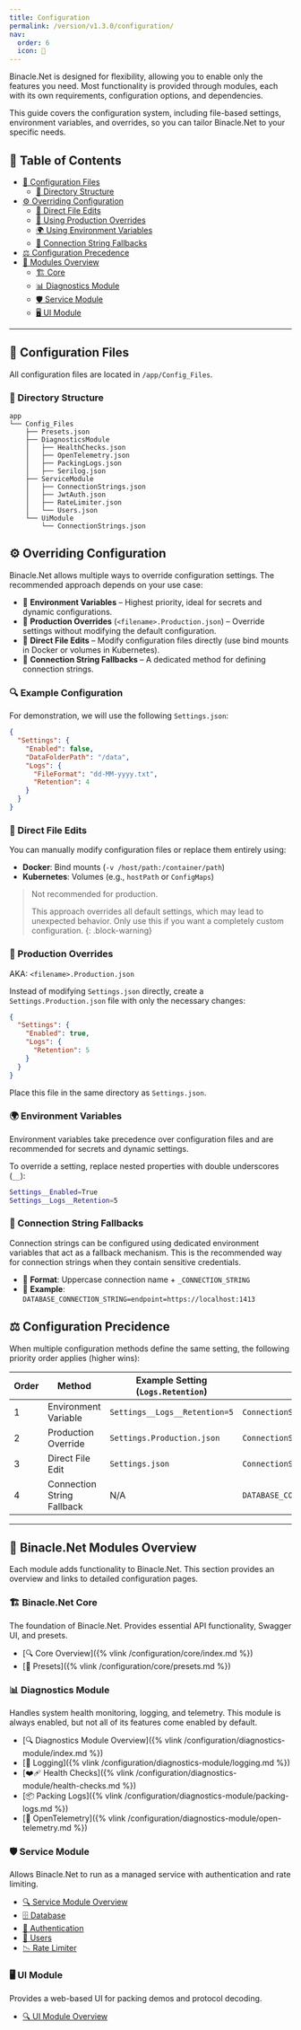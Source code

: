 ```yaml
---
title: Configuration
permalink: /version/v1.3.0/configuration/
nav:
  order: 6
  icon: 🔧
---
```


Binacle.Net is designed for flexibility, allowing you to enable only the features you need. Most functionality is
provided through modules, each with its own requirements, configuration options, and dependencies.

This guide covers the configuration system, including file-based settings, environment variables, and overrides, so you
can tailor Binacle.Net to your specific needs.

## 📖 Table of Contents

- [📂 Configuration Files](#-configuration-files)
    - [📑 Directory Structure](#-directory-structure)
- [⚙️ Overriding Configuration](#%EF%B8%8F-overriding-configuration)
    - [📄 Direct File Edits](#-direct-file-edits)
    - [📝 Using Production Overrides](#-production-overrides)
    - [🌍 Using Environment Variables](#-environment-variables)
    - [🔄 Connection String Fallbacks](#-connection-string-fallbacks)
- [⚖️ Configuration Precedence](#%EF%B8%8F-configuration-precidence)
- [🔧 Modules Overview](#-binaclenet-modules-overview)
    - [🏗️ Core](#%EF%B8%8F-binaclenet-core)
    - [📊 Diagnostics Module](#-diagnostics-module)
    - [🛡️ Service Module](#%EF%B8%8F-service-module)
    - [🖥️ UI Module](#%EF%B8%8F-ui-module)

---

## 📂 Configuration Files

All configuration files are located in `/app/Config_Files`.

### 📑 Directory Structure

```text
app
└── Config_Files
    ├── Presets.json
    ├── DiagnosticsModule
    │   ├── HealthChecks.json
    │   ├── OpenTelemetry.json
    │   ├── PackingLogs.json
    │   ├── Serilog.json
    ├── ServiceModule
    │   ├── ConnectionStrings.json
    │   ├── JwtAuth.json
    │   ├── RateLimiter.json
    │   └── Users.json
    └── UiModule
        └── ConnectionStrings.json
```

## ⚙️ Overriding Configuration

Binacle.Net allows multiple ways to override configuration settings. The recommended approach depends on your use case:

- 🔹 **Environment Variables** – Highest priority, ideal for secrets and dynamic configurations.
- 📝 **Production Overrides** (`<filename>.Production.json`) – Override settings without modifying the default
  configuration.
- 📄 **Direct File Edits** – Modify configuration files directly (use bind mounts in Docker or volumes in Kubernetes).
- 🔄 **Connection String Fallbacks** – A dedicated method for defining connection strings.

### 🔍 Example Configuration

For demonstration, we will use the following `Settings.json`:

```json
{
  "Settings": {
    "Enabled": false,
    "DataFolderPath": "/data",
    "Logs": {
      "FileFormat": "dd-MM-yyyy.txt",
      "Retention": 4
    }
  }
}
```

### 📄 Direct File Edits

You can manually modify configuration files or replace them entirely using:

- **Docker**: Bind mounts (`-v /host/path:/container/path`)
- **Kubernetes**: Volumes (e.g., `hostPath` or `ConfigMaps`)

> Not recommended for production.
>
> This approach overrides all default settings, which may lead to unexpected behavior.
> Only use this if you want a completely custom configuration.
{: .block-warning}

### 📝 Production Overrides

AKA: `<filename>.Production.json`

Instead of modifying `Settings.json` directly, create a `Settings.Production.json` file with only the necessary changes:

```json
{
  "Settings": {
    "Enabled": true,
    "Logs": {
      "Retention": 5
    }
  }
}
```

Place this file in the same directory as `Settings.json`.

### 🌍 Environment Variables

Environment variables take precedence over configuration files and are recommended for secrets and dynamic settings.

To override a setting, replace nested properties with double underscores (`__`):

```bash
Settings__Enabled=True
Settings__Logs__Retention=5
```

### 🔄 Connection String Fallbacks

Connection strings can be configured using dedicated environment variables that act as a fallback mechanism. This is the
recommended way for connection strings when they contain sensitive credentials.

- 🔹 **Format**: Uppercase connection name + `_CONNECTION_STRING`
- 🔹 **Example**: `DATABASE_CONNECTION_STRING=endpoint=https://localhost:1413`

## ⚖️ Configuration Precidence

When multiple configuration methods define the same setting, the following priority order applies (higher wins):

| Order | Method                     | Example Setting <br> (`Logs.Retention`) | Example Connection String <br> (`ConnectionStrings.Database`) |
|-------|----------------------------|-----------------------------------------|---------------------------------------------------------------|
| 1     | Environment Variable       | `Settings__Logs__Retention=5`           | `ConnectionStrings__Database=endpoint=https://localhost:1413` |
| 2     | Production Override        | `Settings.Production.json`              | `ConnectionStrings.Production.json`                           |
| 3     | Direct File Edit           | `Settings.json`                         | `ConnectionStrings.json`                                      |
| 4     | Connection String Fallback | N/A                                     | `DATABASE_CONNECTION_STRING=endpoint=https://localhost:1413`  |

---

## 🔧 Binacle.Net Modules Overview

Each module adds functionality to Binacle.Net. This section provides an overview and links to detailed configuration
pages.

### 🏗️ Binacle.Net Core

The foundation of Binacle.Net. Provides essential API functionality, Swagger UI, and presets.

- [🔍 Core Overview]({% vlink /configuration/core/index.md %})
- [📖 Presets]({% vlink /configuration/core/presets.md %})

### 📊 Diagnostics Module

Handles system health monitoring, logging, and telemetry. This module is always enabled, but not all of its features
come enabled by default.

- [🔍 Diagnostics Module Overview]({% vlink /configuration/diagnostics-module/index.md %})
- [📜 Logging]({% vlink /configuration/diagnostics-module/logging.md %})
- [❤️‍🩹 Health Checks]({% vlink /configuration/diagnostics-module/health-checks.md %})
- [📦 Packing Logs]({% vlink /configuration/diagnostics-module/packing-logs.md %})
- [📡 OpenTelemetry]({% vlink /configuration/diagnostics-module/open-telemetry.md %})

### 🛡️ Service Module

Allows Binacle.Net to run as a managed service with authentication and rate limiting.

- [🔍 Service Module Overview](./service-module/)
- [🗄️ Database](./service-module/database/)
- [🔐 Authentication](./service-module/authentication/)
- [👥 Users](./service-module/users/)
- [📉 Rate Limiter](./service-module/rate-limiter/)

### 🖥️ UI Module

Provides a web-based UI for packing demos and protocol decoding.

- [🔍 UI Module Overview](./ui-module/)